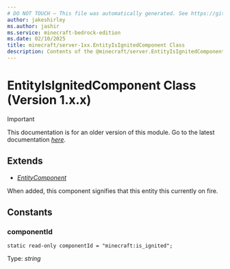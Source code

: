 ```yaml
---
# DO NOT TOUCH — This file was automatically generated. See https://github.com/mojang/minecraftapidocsgenerator to modify descriptions, examples, etc.
author: jakeshirley
ms.author: jashir
ms.service: minecraft-bedrock-edition
ms.date: 02/10/2025
title: minecraft/server-1xx.EntityIsIgnitedComponent Class
description: Contents of the @minecraft/server.EntityIsIgnitedComponent class (Version 1.x.x).
---
```

# EntityIsIgnitedComponent Class (Version 1.x.x)

> [!IMPORTANT]
> This documentation is for an older version of this module. Go to the latest documentation [*here*](../../../scriptapi/minecraft/server/EntityIsIgnitedComponent.md).

## Extends
- [*EntityComponent*](EntityComponent.md)

When added, this component signifies that this entity this currently on fire.

## Constants

### **componentId**
`static read-only componentId = "minecraft:is_ignited";`

Type: *string*
